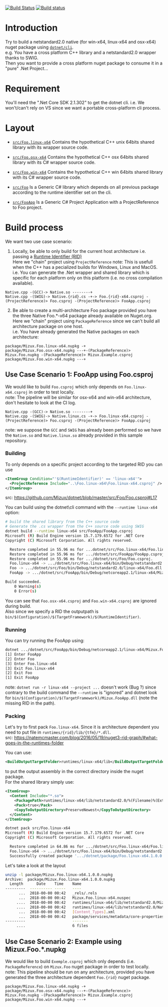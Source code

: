 [![Build
Status](https://travis-ci.org/Mizux/dotnet.svg?branch=master)](https://travis-ci.org/Mizux/dotnet)
[![Build status](https://ci.appveyor.com/api/projects/status/xbtj9qs2s3d5u2dj/branch/master?svg=true)](https://ci.appveyor.com/project/Mizux/dotnet/branch/master)

# Introduction
Try to build a netstandard2.0 native (for win-x64, linux-x64 and osx-x64) nuget package using [`dotnet/cli`](https://github.com/dotnet/cli).  
e.g. You have a cross platform C++ library and a netstandard2.0 wrapper thanks to SWIG.  
Then you want to provide a cross platform nuget package to consume it in a "pure" .Net Project...

# Requirement
You'll need the ".Net Core SDK 2.1.302" to get the dotnet cli.
i.e. We won't/can't rely on VS since we want a portable cross-platform cli process. 

# Layout
* [`src/Foo.linux-x64`](src/Foo.linux-x64) Contains the hypothetical C++ unix 64bits shared library with its wrapper source code.
* [`src/Foo.osx-x64`](src/Foo.osx-x64) Contains the hypothetical C++ osx 64bits shared library with its C# wrapper source code.
* [`src/Foo.win-x64`](src/Foo.win-x64) Contains the hypothetical C++ win 64bits shared library with its C# wrapper source code.

* [`src/Foo`](src/Foo) Is a Generic C# library which depends on all previous package according to the runtime identifier set on the cli.
* [`src/FooApp`](src/FooApp) Is a Generic C# Project Application with a ProjectReference to Foo project.


# Build process
We want two use case scenario:
1. Locally, be able to only build for the current host architecture i.e. passing a [Runtime Identifier (RID)](https://docs.microsoft.com/en-us/dotnet/core/rid-catalog)  
Here we "chain" project using `ProjectReference`
note: This is usefull when the C++ has a pecialized builds for Windows, Linux and MacOS. i.e. You can generate the .Net wrapper and shared library which is specific for each platform only on this platform (i.e. no cross compilation available).
```
Native.cpp -(GCC)-> Native.so --------+
Native.cpp -(SWIG)-> Native.{rid}.cs -+-> Foo.{rid}-x64.csproj -(ProjectReference)> Foo.csproj -(ProjectReference)> FooApp.csproj
```

2. Be able to create a multi-architecture Foo package provided you have the three Native Foo.*-x64 package already available on Nuget.org.  
Here we "chain" project using `PackageReference` since we can't build all architecture package on one host.  
i.e. You have already generated the Native packages on each architecture:
```
package/Mizux.Foo.linux-x64.nupkg -+
package/Mizux.Foo.osx-x64.nupkg ---+-(PackageReference)> Mizux.Foo.nupkg -(PackageReference)> Mizux.Example.csproj
package/Mizux.Foo.win-x64.nupkg ---+
```

## Use Case Scenario 1: FooApp using Foo.csproj
We would like to build `Foo.csproj` which only depends on `Foo.linux-x64.csproj` in order to test locally.  
note: The pipeline will be similar for osx-x64 and win-x64 architecture, don't hesitate to look at the CI log.
```
Native.cpp -(GCC)-> Native.so --------+
Native.cpp -(SWIG)-> Native.linux.cs -+-> Foo.linux-x64.csproj -(ProjectReference)> Foo.csproj -(ProjectReference)> FooApp.csproj
```
note: we suppose the `GCC` and `SWIG` has already been performed so we have the `Native.so` and `Native.linux.so` already provided in this sample repository.

### Building
To only depends on a specific project according to the targeted RID you can use
```xml
<ItemGroup Condition="'$(RuntimeIdentifier)' == 'linux-x64'">
  <ProjectReference Include="..\Foo.linux-x64\Foo.linux-x64.csproj" />
</ItemGroup>
```
src: https://github.com/Mizux/dotnet/blob/master/src/Foo/Foo.csproj#L17

You can build using the dotnet\cli command with the `--runtime linux-x64` option:
```bash
# build the shared library from the C++ source code
# Generate the .cs wrapper from the C++ source code using SWIG
dotnet build --runtime linux-x64 src/FooApp/FooApp.csproj
Microsoft (R) Build Engine version 15.7.179.6572 for .NET Core
Copyright (C) Microsoft Corporation. All rights reserved.

  Restore completed in 55.96 ms for ...dotnet/src/Foo.linux-x64/Foo.linux-x64.csproj.
  Restore completed in 55.96 ms for .../dotnet/src/FooApp/FooApp.csproj.
  Restore completed in 55.96 ms for .../dotnet/src/Foo/Foo.csproj.
  Foo.linux-x64 -> .../dotnet/src/Foo.linux-x64/bin/Debug/netstandard2.0/linux-x64/Foo.linux-x64.dll
  Foo -> .../dotnet/src/Foo/bin/Debug/netstandard2.0/linux-x64/Foo.dll
  FooApp -> .../dotnet/src/FooApp/bin/Debug/netcoreapp2.1/linux-x64/Mizux.FooApp.dll

Build succeeded.
    0 Warning(s)
    0 Error(s)
```
You can see that `Foo.osx-x64.csproj` and `Foo.win-x64.csproj` are ignored during build.  
Also since we specify a RID the outputpath is `bin/$(Configuration)/$(TargetFramework)/$(RuntimeIdentifier)`.

### Running
You can try running the FooApp using:
```bash
dotnet .../dotnet/src/FooApp/bin/Debug/netcoreapp2.1/linux-x64/Mizux.FooApp.dll
[1] Enter FooApp
[2] Enter Foo
[3] Enter Foo.linux-x64
[3] Exit Foo.linux-x64
[2] Exit Foo
[1] Exit FooApp
```

note: `dotnet run -r linux-x64 --project ...` doesn't work (Bug ?) since contrary to the build command the `--runtime` is "ignored" and dotnet look for `bin/$(Configuration)/$(TargetFramework)/Mizux.FooApp.dll` (note the missing RID in the path).

### Packing
Let's try to first pack `Foo.linux-x64`. Since it is architecture dependent you need to put file in
`runtimes/{rid}/lib/{tfm}/*.dll`.  
src: https://natemcmaster.com/blog/2016/05/19/nuget3-rid-graph/#what-goes-in-the-runtimes-folder

You can use:
```xml
<BuildOutputTargetFolder>runtimes/linux-x64/lib</BuildOutputTargetFolder>
```
to put the output assembly in the correct directory inside the nuget package.  
For the shared library simply use:
```xml
<ItemGroup>
  <Content Include="*.so">
    <PackagePath>runtimes/linux-x64/lib/netstandard2.0/%(Filename)%(Extension)</PackagePath>
    <Pack>true</Pack>
    <CopyToOutputDirectory>PreserveNewest</CopyToOutputDirectory>
  </Content>
</ItemGroup>
```

```bash
dotnet pack src/Foo.linux-x64
Microsoft (R) Build Engine version 15.7.179.6572 for .NET Core
Copyright (C) Microsoft Corporation. All rights reserved.

  Restore completed in 64.86 ms for .../dotnet/src/Foo.linux-x64/Foo.linux-x64.csproj.
  Foo.linux-x64 -> .../dotnet/src/Foo.linux-x64/bin/Debug/netstandard2.0/linux-x64/Foo.linux-x64.dll
  Successfully created package '.../dotnet/package/Foo.linux-x64.1.0.0.nupkg'.
```
Let's take a look at the layout
```bash
unzip -l package/Mizux.Foo.linux-x64.1.0.0.nupkg
Archive:  package/Mizux.Foo.linux-x64.1.0.0.nupkg
  Length      Date    Time    Name
---------  ---------- -----   ----
      ...  2018-00-00 00:42   _rels/.rels
      ...  2018-00-00 00:42   Mizux.Foo.linux-x64.nuspec
     ....  2018-00-00 00:42   runtimes/linux-x64/lib/netstandard2.0/Mizux.Foo.linux-x64.dll
     ....  2018-00-00 00:42   runtimes/linux-x64/lib/netstandard2.0/Native.so
      ...  2018-00-00 00:42   [Content_Types].xml
      ...  2018-00-00 00:42   package/services/metadata/core-properties/3c4a144ec0f241cd9771e06f9a1479db.psmdcp
---------                     -------
     ....                     6 files
```

## Use Case Scenario 2: Example using Mizux.Foo.*.nupkg
We would like to build `Exemple.csproj` which only depends (i.e. `PackageReference`) on `Mizux.Foo` nuget package in order to test locally.  
note: This pipeline should be run on any architecture,
provided you have generated the three architecture dependent `Foo.{rid}` nuget package.
```
package/Mizux.Foo.linux-x64.nupkg -+
package/Mizux.Foo.osx-x64.nupkg ---+-(PackageReference)> Mizux.Foo.nupkg -(PackageReference)> Mizux.Example.csproj
package/Mizux.Foo.win-x64.nupkg ---+
```
